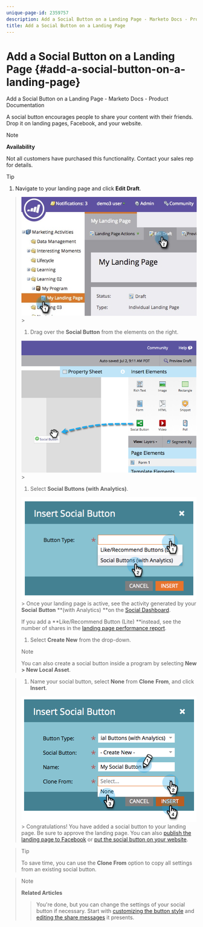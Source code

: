 ```yaml
---
unique-page-id: 2359757
description: Add a Social Button on a Landing Page - Marketo Docs - Product Documentation
title: Add a Social Button on a Landing Page
---
```


# Add a Social Button on a Landing Page {#add-a-social-button-on-a-landing-page}

Add a Social Button on a Landing Page - Marketo Docs - Product Documentation

A social button encourages people to share your content with their friends. Drop it on landing pages, Facebook, and your website.

>[!NOTE]
>
>**Availability**
>
>Not all customers have purchased this functionality. Contact your sales rep for details.

>[!TIP]
>
>1. Navigate to your landing page and click **Edit Draft**.   

>
>   ![](assets/landingpageeditdraft.jpg)>
>1. Drag over the **Social Button** from the elements on the right.
>
>   ![](assets/image2014-9-17-10-3a35-3a6.png)>
>1. Select **Social Buttons (with Analytics)**.
>
>   ![](assets/image2014-9-17-10-3a35-3a13.png)>
>   Once your landing page is active, see the activity generated by your **Social** **Button** **(with Analytics) **on the [Social Dashboard](view-social-performance.md).
>
>   If you add a **Like/Recommend Button (Lite) **instead, see the number of shares in the [landing page performance report](../../../../../welcome-to-marketo-docs/product-docs/demand-generation/landing-pages/understanding-landing-pages/landing-page-performance-report.md). 
>
>1. Select **Create New** from the drop-down.
>
>   >[!NOTE]
>   >
>   >You can also create a social button inside a program by selecting **New > New Local Asset**. 

>
>1. Name your social button, select **None** from **Clone** **From**, and click **Insert**.
>
>   ![](assets/image2014-9-17-10-3a35-3a26.png)>
>Congratulations! You have added a social button to your landing page. Be sure to approve the landing page. You can also [publish the landing page to Facebook](../../../../../welcome-to-marketo-docs/product-docs/demand-generation/facebook/publish-landing-pages-to-facebook.md) or [put the social button on your website](deploy-social-on-your-website.md).  
  
>
>>[!TIP]
>>
>>To save time, you can use the **Clone From** option to copy all settings from an existing social button. 

>
>>[!NOTE]
>>
>>**Related Articles**
>
>>You're done, but you can change the settings of your social button if necessary. Start with [customizing the button style](../../../../../welcome-to-marketo-docs/product-docs/demand-generation/social/configuring-social-actions/customize-social-app-button.md) and [editing the share messages](../../../../../welcome-to-marketo-docs/product-docs/demand-generation/social/configuring-social-actions/configure-social-sign-up-share-flow.md) it presents. 

>

